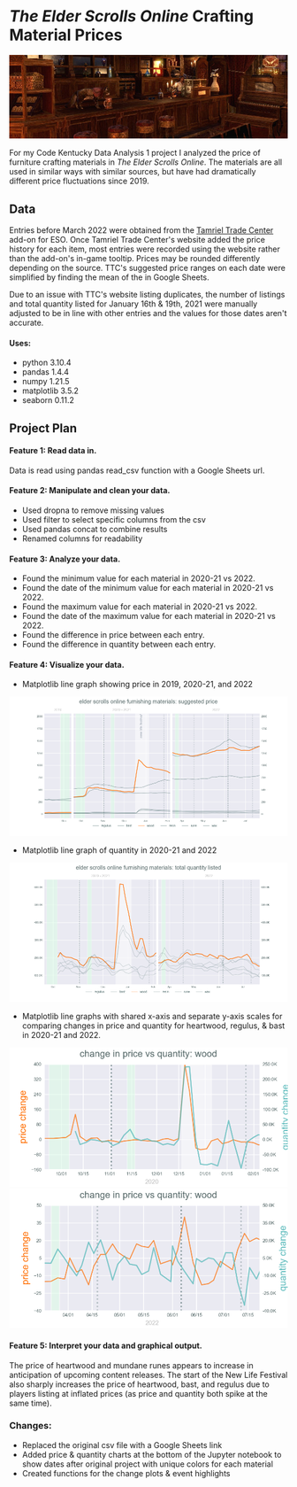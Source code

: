 # __*The Elder Scrolls Online* Crafting Material Prices__

![](/images/piano.jpg)

For my Code Kentucky Data Analysis 1 project I analyzed the price of furniture crafting materials in *The Elder Scrolls Online*. The materials are all used in similar ways with similar sources, but have had dramatically different price fluctuations since 2019.

## __Data__

Entries before March 2022 were obtained from the [Tamriel Trade Center](https://us.tamrieltradecentre.com/) add-on for ESO. Once Tamriel Trade Center's website added the price history for each item, most entries were recorded using the website rather than the add-on's in-game tooltip. Prices may be rounded differently depending on the source. TTC's suggested price ranges on each date were simplified by finding the mean of the in Google Sheets.

Due to an issue with TTC's website listing duplicates, the number of listings and total quantity listed for January 16th & 19th, 2021 were manually adjusted to be in line with other entries and the values for those dates aren't accurate.

#### __Uses:__

- python 3.10.4
- pandas 1.4.4
- numpy 1.21.5
- matplotlib 3.5.2
- seaborn 0.11.2


## __Project Plan__

#### __Feature 1: Read data in.__

Data is read using pandas read_csv function with a Google Sheets url.

#### __Feature 2: Manipulate and clean your data.__

- Used dropna to remove missing values
- Used filter to select specific columns from the csv
- Used pandas concat to combine results
- Renamed columns for readability

#### __Feature 3: Analyze your data.__

- Found the minimum value for each material in 2020-21 vs 2022.
- Found the date of the minimum value for each material in 2020-21 vs 2022.
- Found the maximum value for each material in 2020-21 vs 2022.
- Found the date of the maximum value for each material in 2020-21 vs 2022.
- Found the difference in price between each entry.
- Found the difference in quantity between each entry.

#### __Feature 4: Visualize your data.__

- Matplotlib line graph showing price in 2019, 2020-21, and 2022

![](images/CKy_prices.png)

- Matplotlib line graph of quantity in 2020-21 and 2022

![](images/CKy_quantity.png)

- Matplotlib line graphs with shared x-axis and separate y-axis scales for comparing changes in price and quantity for heartwood, regulus, & bast in 2020-21 and 2022.

![](images/CKy_heartwood20.png)
![](images/CKy_heartwood22.png)

#### __Feature 5: Interpret your data and graphical output.__

The price of heartwood and mundane runes appears to increase in anticipation of upcoming content releases. The start of the New Life Festival also sharply increases the price of heartwood, bast, and regulus due to players listing at inflated prices (as price and quantity both spike at the same time).

### __Changes:__

- Replaced the original csv file with a Google Sheets link
- Added price & quantity charts at the bottom of the Jupyter notebook to show dates after original project with unique colors for each material
- Created functions for the change plots & event highlights


